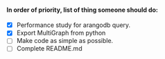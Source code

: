 #### In order of priority, list of thing someone should do:

  * [x] Performance study for arangodb query.
  * [x] Export MultiGraph from python
  * [ ] Make code as simple as possible.
  * [ ] Complete README.md

